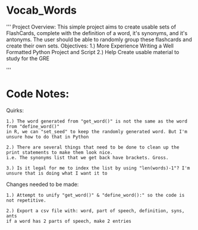 # Vocab_Words
 
'''
Project Overview: 
This simple project aims to create usable sets of FlashCards, complete with
the definition of a word, it's synonyms, and it's antonyms. The user should be
able to randomly group these flashcards and create their own sets. 
Objectives: 
1.) More Experience Writing a Well Formatted Python Project and Script
2.) Help Create usable material to study for the GRE 

''' 

# Code Notes: 

Quirks: 

	1.) The word generated from "get_word()" is not the same as the word from "define_word()"
	in R, we can "set_seed" to keep the randomly generated word. But I'm unsure how to do that in Python

	2.) There are several things that need to be done to clean up the print statements to make them look nice. 
	i.e. The synonyms list that we get back have brackets. Gross. 

	3.) Is it legal for me to index the list by using "len(words)-1"? I'm unsure that is doing what I want it to

Changes needed to be made: 
	
	1.) Attempt to unify "get_word()" & "define_word():" so the code is not repetitive. 

	2.) Export a csv file with: word, part of speech, definition, syns, ants 
	if a word has 2 parts of speech, make 2 entries 



